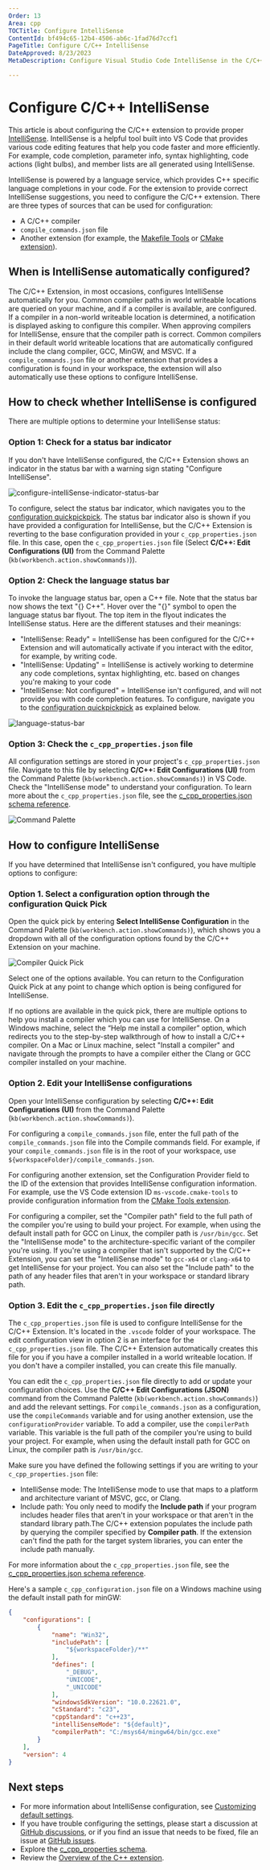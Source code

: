 ```yaml
---
Order: 13
Area: cpp
TOCTitle: Configure IntelliSense
ContentId: bf494c65-12b4-4506-ab6c-1fad76d7ccf1
PageTitle: Configure C/C++ IntelliSense
DateApproved: 8/23/2023
MetaDescription: Configure Visual Studio Code IntelliSense in the C/C++ Extension

---
```

# Configure C/C++ IntelliSense

This article is about configuring the C/C++ extension to provide proper [IntelliSense](/docs/editor/intellisense.md). IntelliSense is a helpful tool built into VS Code that provides various code editing features that help you code faster and more efficiently. For example, code completion, parameter info, syntax highlighting, code actions (light bulbs), and member lists are all generated using IntelliSense.

IntelliSense is powered by a language service, which provides C++ specific language completions in your code. For the extension to provide correct IntelliSense suggestions, you need to configure the C/C++ extension. There are three types of sources that can be used for configuration:

- A C/C++ compiler
- `compile_commands.json` file
- Another extension (for example, the [Makefile Tools](https://marketplace.visualstudio.com/items?itemName=ms-vscode.makefile-tools) or [CMake extension](/docs/cpp/CMake-linux.md)).

## When is IntelliSense automatically configured?

The C/C++ Extension, in most occasions, configures IntelliSense automatically for you. Common compiler paths in world writeable locations are queried on your machine, and if a compiler is available, are configured. If a compiler in a non-world writeable location is determined, a notification is displayed asking to configure this compiler. When approving compilers for IntelliSense, ensure that the compiler path is correct. Common compilers in their default world writeable locations that are automatically configured include the clang compiler, GCC, MinGW, and MSVC. If a `compile_commands.json` file or another extension that provides a configuration is found in your workspace, the extension will also automatically use these options to configure IntelliSense.

## How to check whether IntelliSense is configured

There are multiple options to determine your IntelliSense status:

### Option 1: Check for a status bar indicator

 If you don't have IntelliSense configured, the C/C++ Extension shows an indicator in the status bar with a warning sign stating "Configure IntelliSense".

![configure-intelliSense-indicator-status-bar](images/intellisense/configure-intellisense-indicator.png)

To configure, select the status bar indicator, which navigates you to the [configuration quickpickpick](/docs/cpp/configure-intellisense.md#_Option-1.-Select-a-configuration-option-through-the-configuration-Quick-Pick). The status bar indicator also is shown if you have provided a configuration for IntelliSense, but the C/C++ Extension is reverting to the base configuration provided in your `c_cpp_properties.json` file. In this case, open the `c_cpp_properties.json` file (Select **C/C++: Edit Configurations (UI)** from the Command Palette (`kb(workbench.action.showCommands)`)).

### Option 2: Check the language status bar

To invoke the language status bar, open a C++ file. Note that the status bar now shows the text "{} C++". Hover over the "{}" symbol to open the language status bar flyout. The top item in the flyout indicates the IntelliSense status. Here are the different statuses and their meanings:

- "IntelliSense: Ready" = IntelliSense has been configured for the C/C++ Extension and will automatically activate if you interact with the editor, for example, by writing code.
- "IntelliSense: Updating" = IntelliSense is actively working to determine any code completions, syntax highlighting, etc. based on changes you're making to your code
- "IntelliSense: Not configured" = IntelliSense isn't configured, and will not provide you with code completion features. To configure, navigate you to the [configuration quickpickpick](/docs/cpp/configure-intellisense.md#_Option-1.-Select-a-configuration-option-through-the-configuration-Quick-Pick) as explained below.

![language-status-bar](images/intellisense/language-status-bar.png)

### Option 3: Check the `c_cpp_properties.json` file

All configuration settings are stored in your project's `c_cpp_properties.json` file. Navigate to this file by selecting **C/C++: Edit Configurations (UI)** from the Command Palette (`kb(workbench.action.showCommands)`) in VS Code. Check the "IntelliSense mode" to understand your configuration. To learn more about the `c_cpp_properties.json` file, see the [c_cpp_properties.json schema reference](/docs/cpp/c-cpp-properties-schema-reference.md).

![Command Palette](images/cpp/command-palette.png)

## How to configure IntelliSense

If you have determined that IntelliSense isn't configured, you have multiple options to configure:

### Option 1. Select a configuration option through the configuration Quick Pick

Open the quick pick by entering **Select IntelliSense Configuration** in the Command Palette (`kb(workbench.action.showCommands)`), which shows you a dropdown with all of the configuration options found by the C/C++ Extension on your machine.

![Compiler Quick Pick](images/intellisense/compiler-quick-pick.png)

Select one of the options available. You can return to the Configuration Quick Pick at any point to change which option is being configured for IntelliSense.

If no options are available in the quick pick, there are multiple options to help you install a compiler which you can use for IntelliSense. On a Windows machine, select the “Help me install a compiler” option, which redirects you to the step-by-step walkthrough of how to install a C/C++ compiler. On a Mac or Linux machine, select "Install a compiler" and navigate through the prompts to have a compiler either the Clang or GCC compiler installed on your machine.

### Option 2. Edit your IntelliSense configurations

Open your IntelliSense configuration by selecting **C/C++: Edit Configurations (UI)** from the Command Palette (`kb(workbench.action.showCommands)`).

For configuring a `compile_commands.json` file, enter the full path of the `compile_commands.json` file into the Compile commands field. For example, if your `compile_commands.json` file is in the root of your workspace, use `${workspaceFolder}/compile_commands.json`.

For configuring another extension, set the Configuration Provider field to the ID of the extension that provides IntelliSense configuration information. For example, use the VS Code extension ID `ms-vscode.cmake-tools` to provide configuration information from the [CMake Tools extension](https://marketplace.visualstudio.com/items?itemName=ms-vscode.cmake-tools).

For configuring a compiler, set the "Compiler path" field to the full path of the compiler you're using to build your project. For example, when using the default install path for GCC on Linux, the compiler path is `/usr/bin/gcc`. Set the "IntelliSense mode" to the architecture-specific variant of the compiler you're using. If you're using a compiler that isn't supported by the C/C++ Extension, you can set the "IntelliSense mode" to `gcc-x64` or `clang-x64` to get IntelliSense for your project. You can also set the "Include path" to the path of any header files that aren't in your workspace or standard library path.

### Option 3. Edit the `c_cpp_properties.json` file directly

The `c_cpp_properties.json` file is used to configure IntelliSense for the C/C++ Extension. It's located in the `.vscode` folder of your workspace. The edit configuration view in option 2 is an interface for the `c_cpp_properties.json` file. The C/C++ Extension automatically creates this file for you if you have a compiler installed in a world writeable location. If you don't have a compiler installed, you can create this file manually.

You can edit the `c_cpp_properties.json` file directly to add or update your configuration choices. Use the **C/C++ Edit Configurations (JSON)** command from the Command Palette (`kb(workbench.action.showCommands)`) and add the relevant settings. For `compile_commands.json` as a configuration, use the  `compileCommands` variable and for using another extension, use the `configurationProvider` variable. To add a compiler, use the `compilerPath` variable. This variable is the full path of the compiler you're using to build your project. For example, when using the default install path for GCC on Linux, the compiler path is `/usr/bin/gcc`.

Make sure you have defined the following settings if you are writing to your `c_cpp_properties.json` file:

- IntelliSense mode: The IntelliSense mode to use that maps to a platform and architecture variant of MSVC, gcc, or Clang.
- Include path: You only need to modify the **Include path** if your program includes header files that aren't in your workspace or that aren't in the standard library path.The C/C++ extension populates the include path by querying the compiler specified by **Compiler path**. If the extension can't find the path for the target system libraries, you can enter the include path manually.

For more information about the `c_cpp_properties.json` file, see the [c_cpp_properties.json schema reference](/docs/cpp/c-cpp-properties-schema-reference.md).

Here's a sample `c_cpp_configuration.json` file on a Windows machine using the default install path for minGW:

```json
{
    "configurations": [
        {
            "name": "Win32",
            "includePath": [
                "${workspaceFolder}/**"
            ],
            "defines": [
                "_DEBUG",
                "UNICODE",
                "_UNICODE"
            ],
            "windowsSdkVersion": "10.0.22621.0",
            "cStandard": "c23",
            "cppStandard": "c++23",
            "intelliSenseMode": "${default}",
            "compilerPath": "C:/msys64/mingw64/bin/gcc.exe"
        }
    ],
    "version": 4
}
```

## Next steps

- For more information about IntelliSense configuration, see [Customizing default settings](/docs/cpp/customize-default-settings-cpp.md).
- If you have trouble configuring the settings, please start a discussion at [GitHub discussions](https://github.com/microsoft/vscode-cpptools/discussions), or if you find an issue that needs to be fixed, file an issue at [GitHub issues](https://github.com/microsoft/vscode-cpptools/issues).
- Explore the [c_cpp_properties schema](/docs/cpp/c-cpp-properties-schema-reference.md).
- Review the [Overview of the C++ extension](/docs/languages/cpp.md).
